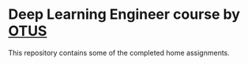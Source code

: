 # Deep Learning Engineer course by [OTUS](https://otus.ru/)

This repository contains some of the completed home assignments.
